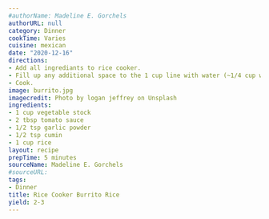 ```yaml
---
#authorName: Madeline E. Gorchels
authorURL: null
category: Dinner
cookTime: Varies
cuisine: mexican
date: "2020-12-16"
directions:
- Add all ingrediants to rice cooker.
- Fill up any additional space to the 1 cup line with water (~1/4 cup water).
- Cook.
image: burrito.jpg
imagecredit: Photo by logan jeffrey on Unsplash
ingredients:
- 1 cup vegetable stock
- 2 tbsp tomato sauce
- 1/2 tsp garlic powder
- 1/2 tsp cumin
- 1 cup rice
layout: recipe
prepTime: 5 minutes
sourceName: Madeline E. Gorchels
#sourceURL: 
tags:
- Dinner
title: Rice Cooker Burrito Rice
yield: 2-3
---
```


